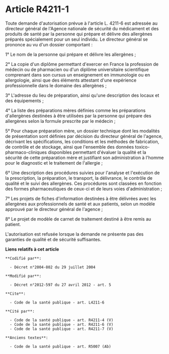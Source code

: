 # Article R4211-1

Toute demande d'autorisation prévue à l'article L. 4211-6 est adressée au directeur général de l'Agence nationale de sécurité
du médicament et des produits de santé par la personne qui prépare et délivre des allergènes préparés spécialement pour un
seul individu. Le directeur général se prononce au vu d'un dossier comportant : 

1° Le nom de la personne qui prépare et délivre les allergènes ; 

2° La copie d'un diplôme permettant d'exercer en France la profession de médecin ou de pharmacien ou d'un diplôme
universitaire scientifique comprenant dans son cursus un enseignement en immunologie ou en allergologie, ainsi que des
éléments attestant d'une expérience professionnelle dans le domaine des allergènes ; 

3° L'adresse du lieu de préparation, ainsi qu'une description des locaux et des équipements ; 

4° La liste des préparations mères définies comme les préparations d'allergènes destinées à être utilisées par la personne
qui prépare des allergènes selon la formule prescrite par le médecin ; 

5° Pour chaque préparation mère, un dossier technique dont les modalités de présentation sont définies par décision du
directeur général de l'agence, décrivant les spécifications, les conditions et les méthodes de fabrication, de contrôle et de
stockage, ainsi que l'ensemble des données toxico-pharmaco-cliniques disponibles permettant d'évaluer la qualité et la
sécurité de cette préparation mère et justifiant son administration à l'homme pour le diagnostic et le traitement de
l'allergie ; 

6° Une description des procédures suivies pour l'analyse et l'exécution de la prescription, la préparation, le transport, la
délivrance, le contrôle de qualité et le suivi des allergènes. Ces procédures sont classées en fonction des formes
pharmaceutiques de ceux-ci et de leurs voies d'administration ; 

7° Les projets de fiches d'information destinées à être délivrées avec les allergènes aux professionnels de santé et aux
patients, selon un modèle approuvé par le directeur général de l'agence ; 

8° Le projet de modèle de carnet de traitement destiné à être remis au patient. 

L'autorisation est refusée lorsque la demande ne présente pas des garanties de qualité et de sécurité suffisantes.

**Liens relatifs à cet article**

	**Codifié par**:

	  - Décret n°2004-802 du 29 juillet 2004

	**Modifié par**:

	  - Décret n°2012-597 du 27 avril 2012 - art. 5

	**Cite**:

	  - Code de la santé publique - art. L4211-6

	**Cité par**:

	  - Code de la santé publique - art. R4211-4 (V)
	  - Code de la santé publique - art. R4211-6 (V)
	  - Code de la santé publique - art. R4211-7 (V)

	**Anciens textes**:

	  - Code de la santé publique - art. R5007 (Ab)
